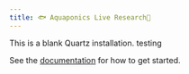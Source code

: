 ```yaml
---
title: 🐟 Aquaponics Live Research🌱
---
```


This is a blank Quartz installation. testing

See the [documentation](https://quartz.jzhao.xyz) for how to get started.
